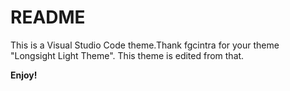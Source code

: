 # README

This is a Visual Studio Code theme.Thank fgcintra for your theme "Longsight Light Theme". This theme is edited from that.



**Enjoy!**

